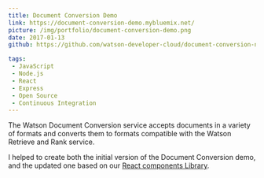 ```yaml
---
title: Document Conversion Demo
link: https://document-conversion-demo.mybluemix.net/
picture: /img/portfolio/document-conversion-demo.png
date: 2017-01-13
github: https://github.com/watson-developer-cloud/document-conversion-nodejs

tags:
 - JavaScript
 - Node.js
 - React
 - Express
 - Open Source
 - Continuous Integration
---
```


The Watson Document Conversion service accepts documents in a variety of formats and converts them to formats
compatible with the Watson Retrieve and Rank service.

I helped to create both the initial version of the Document Conversion demo, and the updated one based on our
[React components Library](https://watson-developer-cloud.github.io/react-components/).
